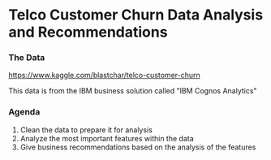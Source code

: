 # Telco Customer Churn Data Analysis and Recommendations

### The Data
https://www.kaggle.com/blastchar/telco-customer-churn

This data is from the IBM business solution called "IBM Cognos Analytics"

### Agenda
1. Clean the data to prepare it for analysis
2. Analyze the most important features within the data 
3. Give business recommendations based on the analysis of the features




